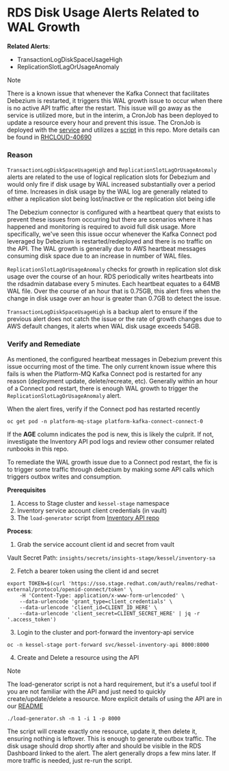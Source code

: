 # RDS Disk Usage Alerts Related to WAL Growth

**Related Alerts**:
* TransactionLogDiskSpaceUsageHigh
* ReplicationSlotLagOrUsageAnomaly

>[!NOTE]
> There is a known issue that whenever the Kafka Connect that facilitates Debezium is restarted, it triggers this WAL growth issue to occur when there is no active API traffic after the restart. This issue will go away as the service is utilized more, but in the interim, a CronJob has been deployed to update a resource every hour and prevent this issue. The CronJob is deployed with the [service](https://github.com/project-kessel/inventory-api/blob/441a0a0b7210b5c837bc4aa40414ea80f2d0ecc3/deploy/kessel-inventory.yaml#L102) and utilizes a [script](https://github.com/project-kessel/inventory-api/blob/main/scripts/heartbeat-fix.sh) in this repo. More details can be found in [RHCLOUD-40690](https://issues.redhat.com/browse/RHCLOUD-40690)

### Reason

`TransactionLogDiskSpaceUsageHigh` and `ReplicationSlotLagOrUsageAnomaly` alerts are related to the use of logical replication slots for Debezium and would only fire if disk usage by WAL increased substantially over a period of time. Increases in disk usage by the WAL log are generally related to either a replication slot being lost/inactive or the replication slot being idle

The Debezium connector is configured with a heartbeat query that exists to prevent these issues from occurring but there are scenarios where it has happened and monitoring is required to avoid full disk usage. More specifically, we've seen this issue occur whenever the Kafka Connect pod leveraged by Debezium is restarted/redeployed and there is no traffic on the API. The WAL growth is generally due to AWS heartbeat messages consuming disk space due to an increase in number of WAL files.

`ReplicationSlotLagOrUsageAnomaly` checks for growth in replication slot disk usage over the course of an hour. RDS periodically writes heartbeats into the rdsadmin database every 5 minutes. Each heartbeat equates to a 64MB WAL file. Over the course of an hour that is 0.75GB, this alert fires when the change in disk usage over an hour is greater than 0.7GB to detect the issue.

`TransactionLogDiskSpaceUsageHigh` is a backup alert to ensure if the previous alert does not catch the issue or the rate of growth changes due to AWS default changes, it alerts when WAL disk usage exceeds 54GB.

### Verify and Remediate

As mentioned, the configured heartbeat messages in Debezium prevent this issue occurring most of the time. The only current known issue where this fails is when the Platform-MQ Kafka Connect pod is restarted for any reason (deployment update, delete/recreate, etc). Generally within an hour of a Connect pod restart, there is enough WAL growth to trigger the `ReplicationSlotLagOrUsageAnomaly` alert.

When the alert fires, verify if the Connect pod has restarted recently

```shell
oc get pod -n platform-mq-stage platform-kafka-connect-connect-0
```

If the **AGE** column indicates the pod is new, this is likely the culprit. If not, investigate the Inventory API pod logs and review other consumer related runbooks in this repo.

To remediate the WAL growth issue due to a Connect pod restart, the fix is to trigger some traffic through debezium by making some API calls which triggers outbox writes and consumption.

**Prerequisites**
1. Access to Stage cluster and `kessel-stage` namespace
2. Inventory service account client credentials (in vault)
3. The `load-generator` script from [Inventory API repo](https://github.com/project-kessel/inventory-api/blob/main/scripts/load-generator.sh)


**Process**:
1. Grab the service account client id and secret from vault

Vault Secret Path: `insights/secrets/insights-stage/kessel/inventory-sa`

2. Fetch a bearer token using the client id and secret

```shell
export TOKEN=$(curl 'https://sso.stage.redhat.com/auth/realms/redhat-external/protocol/openid-connect/token' \
    -H 'Content-Type: application/x-www-form-urlencoded' \
    --data-urlencode 'grant_type=client_credentials' \
    --data-urlencode 'client_id=CLIENT_ID_HERE' \
    --data-urlencode 'client_secret=CLIENT_SECRET_HERE' | jq -r '.access_token')
```

3. Login to the cluster and port-forward the inventory-api service

```shell
oc -n kessel-stage port-forward svc/kessel-inventory-api 8000:8000
```

4. Create and Delete a resource using the API

>[!NOTE]
> The load-generator script is not a hard requirement, but it's a useful tool if you are not familiar with the API and just need to quickly create/update/delete a resource. More explicit details of using the API are in our [README](../../../README.md)

```shell
./load-generator.sh -n 1 -i 1 -p 8000
```

The script will create exactly one resource, update it, then delete it, ensuring nothing is leftover. This is enough to generate outbox traffic. The disk usage should drop shortly after and should be visible in the RDS Dashboard linked to the alert. The alert generally drops a few mins later. If more traffic is needed, just re-run the script.
